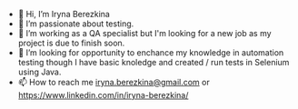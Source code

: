 - 👋 Hi, I’m Iryna Berezkina
- 👀 I’m passionate about testing.
- 🌱 I’m working as a QA specialist but I'm looking for a new job as my project is due to finish soon.
- 💞️ I’m looking for opportunity to enchance my knowledge in automation testing though I have basic knoledge and created / run tests in Selenium using Java.
- 📫 How to reach me iryna.berezkina@gmail.com or https://www.linkedin.com/in/iryna-berezkina/


